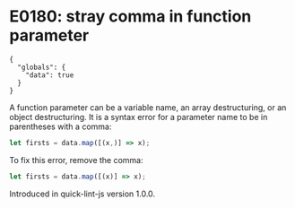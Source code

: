 # E0180: stray comma in function parameter

```config-for-examples
{
  "globals": {
    "data": true
  }
}
```

A function parameter can be a variable name, an array destructuring, or an
object destructuring. It is a syntax error for a parameter name to be in
parentheses with a comma:

```javascript
let firsts = data.map([(x,)] => x);
```

To fix this error, remove the comma:

```javascript
let firsts = data.map([(x)] => x);
```

Introduced in quick-lint-js version 1.0.0.
